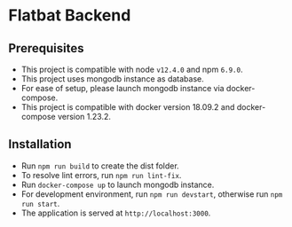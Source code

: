 # Flatbat Backend

## Prerequisites

- This project is compatible with node `v12.4.0` and npm `6.9.0`.
- This project uses mongodb instance as database.
- For ease of setup, please launch mongodb instance via docker-compose.
- This project is compatible with docker version 18.09.2 and docker-compose version 1.23.2.

## Installation

- Run `npm run build` to create the dist folder.
- To resolve lint errors, run `npm run lint-fix`.
- Run `docker-compose up` to launch mongodb instance.
- For development environment, run `npm run devstart`, otherwise run `npm run start`.
- The application is served at `http://localhost:3000`.